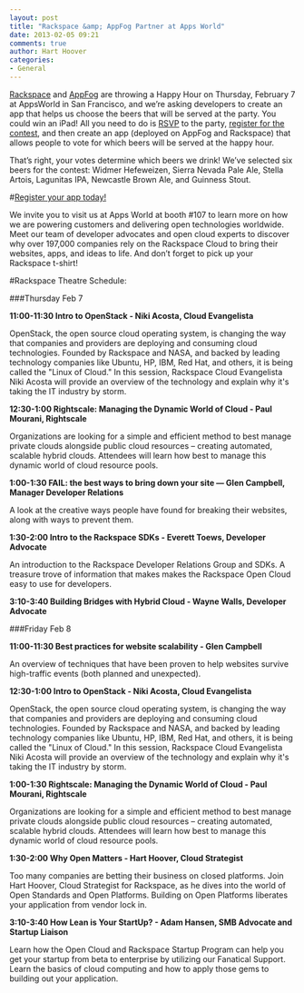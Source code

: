 ```yaml
---
layout: post
title: "Rackspace &amp; AppFog Partner at Apps World"
date: 2013-02-05 09:21
comments: true
author: Hart Hoover
categories: 
- General
---
```

[Rackspace](http://www.rackspace.com) and [AppFog](http://appfog.com) are throwing a Happy Hour on Thursday, February 7 at AppsWorld in San Francisco, and we’re asking developers to create an app that helps us choose the beers that will be served at the party. You could win an iPad! All you need to do is [RSVP](http://www.cvent.com/events/rackspace-appfog-happy-hour/event-summary-07b1437cd7ba4459819e587870b0f854.aspx) to the party, [register for the contest](http://get.appfog.com/appsandbeers), and then create an app (deployed on AppFog and Rackspace) that allows people to vote for which beers will be served at the happy hour. 

That’s right, your votes determine which beers we drink! We’ve selected six beers for the contest: Widmer Hefeweizen, Sierra Nevada Pale Ale, Stella Artois, Lagunitas IPA, Newcastle Brown Ale, and Guinness Stout.

#[Register your app today!](http://get.appfog.com/appsandbeers)

<!-- more -->

We invite you to visit us at Apps World at booth #107 to learn more on how we are powering customers and delivering open technologies worldwide. Meet our team of developer advocates and open cloud experts to discover why over 197,000 companies rely on the Rackspace Cloud to bring their websites, apps, and ideas to life. And don’t forget to pick up your Rackspace t-shirt!

#Rackspace Theatre Schedule:

###Thursday Feb 7

**11:00-11:30	Intro to OpenStack - Niki Acosta, Cloud Evangelista**
  
OpenStack, the open source cloud operating system, is changing the way that companies and providers are deploying and consuming cloud technologies. Founded by Rackspace and NASA, and backed by leading technology companies like Ubuntu, HP, IBM, Red Hat, and others, it is being called the "Linux of Cloud." In this session, Rackspace Cloud Evangelista Niki Acosta will provide an overview of the technology and explain why it's taking the IT industry by storm.

**12:30-1:00 Rightscale: Managing the Dynamic World of Cloud - Paul Mourani, Rightscale**

Organizations are looking for a simple and efficient method to best manage private clouds alongside public cloud resources – creating automated, scalable hybrid clouds. Attendees will learn how best to manage this dynamic world of cloud resource pools.

**1:00-1:30 FAIL: the best ways to bring down your site — Glen Campbell, Manager Developer Relations**

A look at the creative ways people have found for breaking their websites, along with ways to prevent them.

**1:30-2:00 Intro to the Rackspace SDKs - Everett Toews, Developer Advocate**

An introduction to the Rackspace Developer Relations Group and SDKs. A treasure trove of information that makes makes the Rackspace Open Cloud easy to use for developers.

**3:10-3:40 Building Bridges with Hybrid Cloud - Wayne Walls, Developer Advocate**

###Friday Feb 8

**11:00-11:30	Best practices for website scalability - Glen Campbell**

An overview of techniques that have been proven to help websites survive high-traffic events (both planned and unexpected).

**12:30-1:00 Intro to OpenStack - Niki Acosta, Cloud Evangelista**

OpenStack, the open source cloud operating system, is changing the way that companies and providers are deploying and consuming cloud technologies. Founded by Rackspace and NASA, and backed by leading technology companies like Ubuntu, HP, IBM, Red Hat, and others, it is being called the "Linux of Cloud." In this session, Rackspace Cloud Evangelista Niki Acosta will provide an overview of the technology and explain why it's taking the IT industry by storm.

**1:00-1:30 Rightscale: Managing the Dynamic World of Cloud - Paul Mourani, Rightscale**

Organizations are looking for a simple and efficient method to best manage private clouds alongside public cloud resources – creating automated, scalable hybrid clouds. Attendees will learn how best to manage this dynamic world of cloud resource pools.

**1:30-2:00 Why Open Matters - Hart Hoover, Cloud Strategist**

Too many companies are betting their business on closed platforms. Join Hart Hoover, Cloud Strategist for Rackspace, as he dives into the world of Open Standards and Open Platforms. Building on Open Platforms liberates your application from vendor lock in.

**3:10-3:40 How Lean is Your StartUp? - Adam Hansen, SMB Advocate and Startup Liaison**

Learn how the Open Cloud and Rackspace Startup Program can help you get your startup from beta to enterprise by utilizing our Fanatical Support.  Learn the basics of cloud computing and how to apply those gems to building out your application.